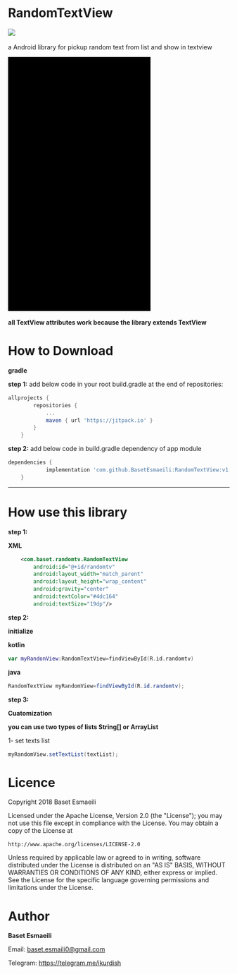 # RandomTextView
[![](https://jitpack.io/v/BasetEsmaeili/RandomTextView.svg)](https://jitpack.io/#BasetEsmaeili/RandomTextView)

a Android library for pickup random text from list and show in textview

![](images/screen.gif)

**all TextView attributes work because the library extends TextView**

# How to Download
**gradle**

**step 1:**
add below code in your root build.gradle at the end of repositories:

```gradle
allprojects {
		repositories {
			...
			maven { url 'https://jitpack.io' }
		}
	}
```

**step 2:**
add below code in build.gradle dependency of app module
```gradle
dependencies {
	        implementation 'com.github.BasetEsmaeili:RandomTextView:v1.0'
	}

```
***
# How use this library

**step 1:**

**XML**
```xml
    <com.baset.randomtv.RandomTextView
        android:id="@+id/randomtv"
        android:layout_width="match_parent"
        android:layout_height="wrap_content"
        android:gravity="center"
        android:textColor="#4dc164"
        android:textSize="19dp"/>
```
**step 2:**

**initialize**

**kotlin**
```kotlin
var myRandonView:RandomTextView=findViewById(R.id.randomtv)
```
**java**
```java
RandomTextView myRandomView=findViewById(R.id.randomtv);
```
**step 3:**

**Cuatomization**

**you can use two types of lists String[] or ArrayList<String>**

1- set texts list
```java
myRandomView.setTextList(textList);
```


# Licence
Copyright 2018 Baset Esmaeili

Licensed under the Apache License, Version 2.0 (the "License"); you may not use this file except in compliance with the License. You may obtain a copy of the License at
```text
http://www.apache.org/licenses/LICENSE-2.0
```
Unless required by applicable law or agreed to in writing, software distributed under the License is distributed on an "AS IS" BASIS, WITHOUT WARRANTIES OR CONDITIONS OF ANY KIND, either express or implied. See the License for the specific language governing permissions and limitations under the License.

# Author

**Baset Esmaeili**

Email: baset.esmaili0@gmail.com

Telegram: https://telegram.me/ikurdish
